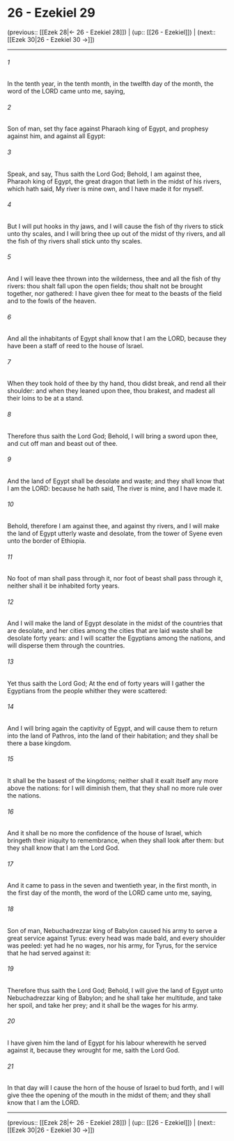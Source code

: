 # 26 - Ezekiel 29

(previous:: [[Ezek 28|← 26 - Ezekiel 28]]) | (up:: [[26 - Ezekiel]]) | (next:: [[Ezek 30|26 - Ezekiel 30 →]])

***


###### 1 
In the tenth year, in the tenth month, in the twelfth day of the month, the word of the LORD came unto me, saying, 

###### 2 
Son of man, set thy face against Pharaoh king of Egypt, and prophesy against him, and against all Egypt: 

###### 3 
Speak, and say, Thus saith the Lord God; Behold, I am against thee, Pharaoh king of Egypt, the great dragon that lieth in the midst of his rivers, which hath said, My river is mine own, and I have made it for myself. 

###### 4 
But I will put hooks in thy jaws, and I will cause the fish of thy rivers to stick unto thy scales, and I will bring thee up out of the midst of thy rivers, and all the fish of thy rivers shall stick unto thy scales. 

###### 5 
And I will leave thee thrown into the wilderness, thee and all the fish of thy rivers: thou shalt fall upon the open fields; thou shalt not be brought together, nor gathered: I have given thee for meat to the beasts of the field and to the fowls of the heaven. 

###### 6 
And all the inhabitants of Egypt shall know that I am the LORD, because they have been a staff of reed to the house of Israel. 

###### 7 
When they took hold of thee by thy hand, thou didst break, and rend all their shoulder: and when they leaned upon thee, thou brakest, and madest all their loins to be at a stand. 

###### 8 
Therefore thus saith the Lord God; Behold, I will bring a sword upon thee, and cut off man and beast out of thee. 

###### 9 
And the land of Egypt shall be desolate and waste; and they shall know that I am the LORD: because he hath said, The river is mine, and I have made it. 

###### 10 
Behold, therefore I am against thee, and against thy rivers, and I will make the land of Egypt utterly waste and desolate, from the tower of Syene even unto the border of Ethiopia. 

###### 11 
No foot of man shall pass through it, nor foot of beast shall pass through it, neither shall it be inhabited forty years. 

###### 12 
And I will make the land of Egypt desolate in the midst of the countries that are desolate, and her cities among the cities that are laid waste shall be desolate forty years: and I will scatter the Egyptians among the nations, and will disperse them through the countries. 

###### 13 
Yet thus saith the Lord God; At the end of forty years will I gather the Egyptians from the people whither they were scattered: 

###### 14 
And I will bring again the captivity of Egypt, and will cause them to return into the land of Pathros, into the land of their habitation; and they shall be there a base kingdom. 

###### 15 
It shall be the basest of the kingdoms; neither shall it exalt itself any more above the nations: for I will diminish them, that they shall no more rule over the nations. 

###### 16 
And it shall be no more the confidence of the house of Israel, which bringeth their iniquity to remembrance, when they shall look after them: but they shall know that I am the Lord God. 

###### 17 
And it came to pass in the seven and twentieth year, in the first month, in the first day of the month, the word of the LORD came unto me, saying, 

###### 18 
Son of man, Nebuchadrezzar king of Babylon caused his army to serve a great service against Tyrus: every head was made bald, and every shoulder was peeled: yet had he no wages, nor his army, for Tyrus, for the service that he had served against it: 

###### 19 
Therefore thus saith the Lord God; Behold, I will give the land of Egypt unto Nebuchadrezzar king of Babylon; and he shall take her multitude, and take her spoil, and take her prey; and it shall be the wages for his army. 

###### 20 
I have given him the land of Egypt for his labour wherewith he served against it, because they wrought for me, saith the Lord God. 

###### 21 
In that day will I cause the horn of the house of Israel to bud forth, and I will give thee the opening of the mouth in the midst of them; and they shall know that I am the LORD.

***

(previous:: [[Ezek 28|← 26 - Ezekiel 28]]) | (up:: [[26 - Ezekiel]]) | (next:: [[Ezek 30|26 - Ezekiel 30 →]])
